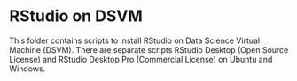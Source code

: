 # RStudio on DSVM

This folder contains scripts to install RStudio on Data Science Virtual Machine (DSVM).
There are separate scripts RStudio Desktop (Open Source License) and RStudio Desktop Pro (Commercial License) on Ubuntu and Windows.


